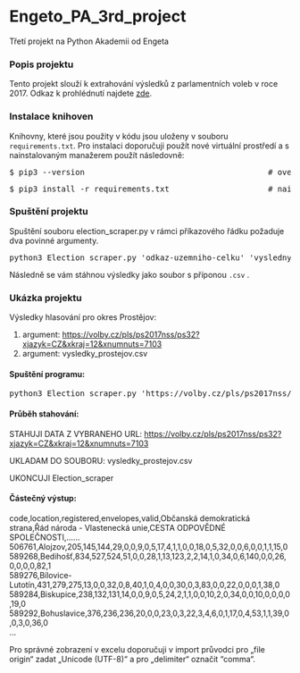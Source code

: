 # Engeto_PA_3rd_project

Třetí projekt na Python Akademii od Engeta

### Popis projektu

Tento projekt slouží k extrahování výsledků z parlamentních voleb v roce 2017. Odkaz k prohlédnutí najdete [zde](https://volby.cz/pls/ps2017nss/ps3?xjazyk=CZ).

### Instalace knihoven

Knihovny, které jsou použity v kódu jsou uloženy v souboru `requirements.txt`. Pro instalaci doporučuji použít nové virtuální prostředí a s nainstalovaným manažerem použít následovně:

<pre>$ pip3 --version                                       # overim verzi manažeru</pre>

<pre>$ pip3 install -r requirements.txt                     # nainstalujeme knihovny</pre>

### Spuštění projektu

Spuštění souboru election_scraper.py v rámci příkazového řádku požaduje dva povinné argumenty.

<pre>python3 Election_scraper.py 'odkaz-uzemniho-celku' 'vysledny-soubor'</pre>

Následně se vám stáhnou výsledky jako soubor s příponou `.csv` .

### Ukázka projektu

Výsledky hlasování pro okres Prostějov:
1. argument: https://volby.cz/pls/ps2017nss/ps32?xjazyk=CZ&xkraj=12&xnumnuts=7103
2. argument: vysledky_prostejov.csv

#### Spuštění programu:

<pre>python3 Election_scraper.py 'https://volby.cz/pls/ps2017nss/ps32?xjazyk=CZ&xkraj=12&xnumnuts=7103' 'vysledky_prostejov.csv'</pre>

#### Průběh stahování:

STAHUJI DATA Z VYBRANEHO URL: https://volby.cz/pls/ps2017nss/ps32?xjazyk=CZ&xkraj=12&xnumnuts=7103

UKLADAM DO SOUBORU: vysledky_prostejov.csv

UKONCUJI Election_scraper

#### Částečný výstup:
code,location,registered,envelopes,valid,Občanská demokratická strana,Řád národa - Vlastenecká unie,CESTA ODPOVĚDNÉ SPOLEČNOSTI,......\
506761,Alojzov,205,145,144,29,0,0,9,0,5,17,4,1,1,0,0,18,0,5,32,0,0,6,0,0,1,1,15,0\
589268,Bedihošť,834,527,524,51,0,0,28,1,13,123,2,2,14,1,0,34,0,6,140,0,0,26,0,0,0,0,82,1\
589276,Bílovice-Lutotín,431,279,275,13,0,0,32,0,8,40,1,0,4,0,0,30,0,3,83,0,0,22,0,0,0,1,38,0\
589284,Biskupice,238,132,131,14,0,0,9,0,5,24,2,1,1,0,0,10,2,0,34,0,0,10,0,0,0,0,19,0\
589292,Bohuslavice,376,236,236,20,0,0,23,0,3,22,3,4,6,0,1,17,0,4,53,1,1,39,0,0,3,0,36,0\
...



Pro správné zobrazení v excelu doporučuji v import průvodci pro „file origin“ zadat „Unicode (UTF-8)“ a pro „delimiter“ označit “comma“.
